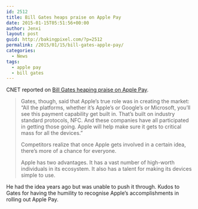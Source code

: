```yaml
---
id: 2512
title: Bill Gates heaps praise on Apple Pay
date: 2015-01-15T05:51:56+00:00
author: Jenxi
layout: post
guid: http://bakingpixel.com/?p=2512
permalink: /2015/01/15/bill-gates-apple-pay/
categories:
  - News
tags:
  - apple pay
  - bill gates
---
```

CNET reported on [Bill Gates heaping praise on Apple Pay](http://www.cnet.com/news/bill-gates-apple-pay-is-fantastic/).

> Gates, though, said that Apple&#8217;s true role was in creating the market: &#8220;All the platforms, whether it&#8217;s Apple&#8217;s or Google&#8217;s or Microsoft, you&#8217;ll see this payment capability get built in. That&#8217;s built on industry standard protocols, NFC. And these companies have all participated in getting those going. Apple will help make sure it gets to critical mass for all the devices.&#8221;
> 
> Competitors realize that once Apple gets involved in a certain idea, there&#8217;s more of a chance for everyone.
> 
> Apple has two advantages. It has a vast number of high-worth individuals in its ecosystem. It also has a talent for making its devices simple to use. 

He had the idea years ago but was unable to push it through. Kudos to Gates for having the humility to recognise Apple&#8217;s accomplishments in rolling out Apple Pay.